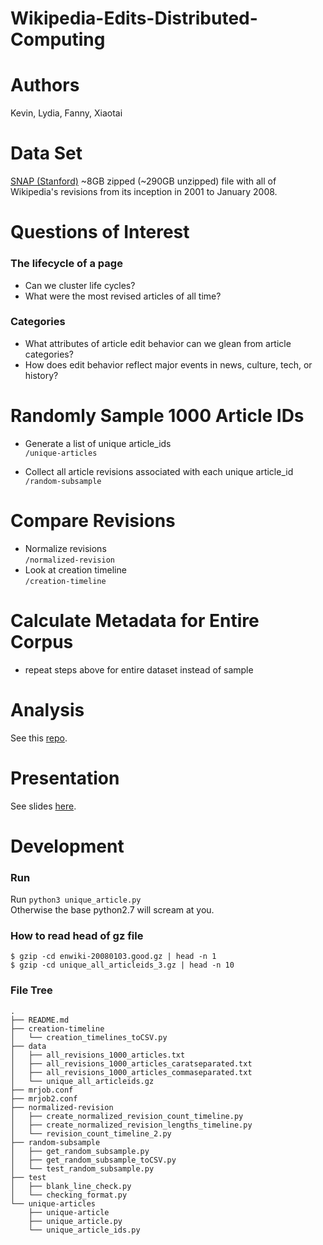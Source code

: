 # Wikipedia-Edits-Distributed-Computing

# Authors  
Kevin, Lydia, Fanny, Xiaotai
 
# Data Set
[SNAP (Stanford)](https://snap.stanford.edu/data/wiki-meta.html) ~8GB zipped (~290GB unzipped) file with all of Wikipedia's revisions from its inception in 2001 to January 2008.  

# Questions of Interest
### The lifecycle of a page
* Can we cluster life cycles?
* What were the most revised articles of all time?

### Categories
* What attributes of article edit behavior can we glean from article categories? 
* How does edit behavior reflect major events in news, culture, tech, or history? 
   
# Randomly Sample 1000 Article IDs 
* Generate a list of unique article_ids    
    `/unique-articles`  
    
* Collect all article revisions associated with each unique article_id    
    `/random-subsample`
    
# Compare Revisions  
* Normalize revisions  
    `/normalized-revision`  
* Look at creation timeline    
    `/creation-timeline`  

# Calculate Metadata for Entire Corpus  
* repeat steps above for entire dataset instead of sample  
    
# Analysis  
See this [repo](https://github.com/Kevinisagirl/Wikipedia-Revisions-1000-articleid-sample).  


# Presentation  
See slides [here](https://github.com/Kevinisagirl/Wikipedia-Revisions-1000-articleid-sample/blob/master/Wikipedia%20Edits%20Analysis.pdf).    

# Development  

### Run   

Run `python3 unique_article.py`  
Otherwise the base python2.7 will scream at you.

### How to read head of gz file  
```
$ gzip -cd enwiki-20080103.good.gz | head -n 1
$ gzip -cd unique_all_articleids_3.gz | head -n 10
```

### File Tree  
```
.
├── README.md
├── creation-timeline
│   └── creation_timelines_toCSV.py
├── data
│   ├── all_revisions_1000_articles.txt
│   ├── all_revisions_1000_articles_caratseparated.txt
│   ├── all_revisions_1000_articles_commaseparated.txt
│   └── unique_all_articleids.gz
├── mrjob.conf
├── mrjob2.conf
├── normalized-revision
│   ├── create_normalized_revision_count_timeline.py
│   ├── create_normalized_revision_lengths_timeline.py
│   └── revision_count_timeline_2.py
├── random-subsample
│   ├── get_random_subsample.py
│   ├── get_random_subsample_toCSV.py
│   └── test_random_subsample.py
├── test
│   ├── blank_line_check.py
│   └── checking_format.py
└── unique-articles
    ├── unique-article
    ├── unique_article.py
    └── unique_article_ids.py

```
